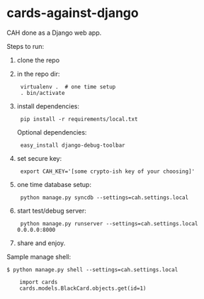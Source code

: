 cards-against-django
====================

CAH done as a Django web app.

Steps to run:

1. clone the repo

2. in the repo dir:

        virtualenv .  # one time setup
        . bin/activate

3. install dependencies:

        pip install -r requirements/local.txt

    Optional dependencies:
    
        easy_install django-debug-toolbar

4. set secure key:

        export CAH_KEY='[some crypto-ish key of your choosing]'

5. one time database setup:

        python manage.py syncdb --settings=cah.settings.local

6. start test/debug server:

        python manage.py runserver --settings=cah.settings.local 0.0.0.0:8000

7. share and enjoy.

Sample manage shell:

    $ python manage.py shell --settings=cah.settings.local
    
        import cards
        cards.models.BlackCard.objects.get(id=1)
